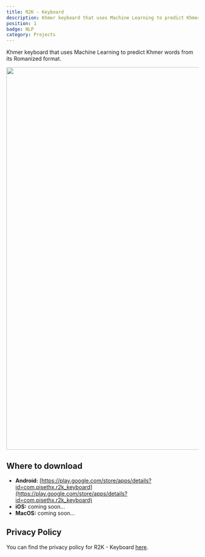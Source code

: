 ```yaml
---
title: R2K - Keyboard
description: Khmer keyboard that uses Machine Learning to predict Khmer words from its Romanized format.
position: 1
badge: NLP
category: Projects
---
```

Khmer keyboard that uses Machine Learning to predict Khmer words from its Romanized format.

<img src="/r2k/demo.gif" width="1000" height="1000" alt=""/>

## Where to download
- **Android:** [https://play.google.com/store/apps/details?id=com.pisethx.r2k_keyboard](https://play.google.com/store/apps/details?id=com.pisethx.r2k_keyboard)
- **iOS:** coming soon...
- **MacOS:** coming soon...


## Privacy Policy
You can find the privacy policy for R2K - Keyboard [here](/r2k/privacy).